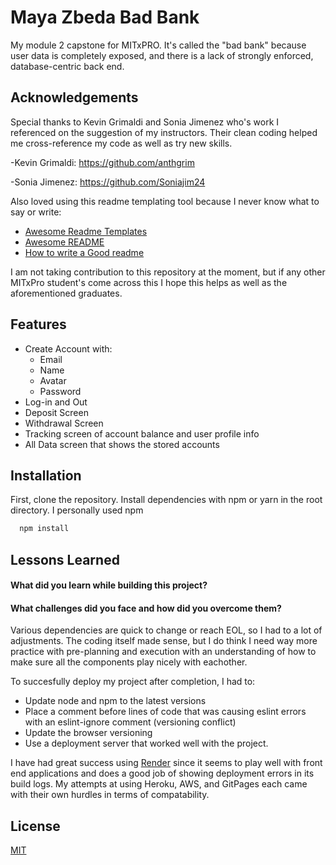 
# Maya Zbeda Bad Bank 

My module 2 capstone for MITxPRO. It's called the "bad bank" because user data is completely exposed, and there is a lack of strongly enforced, database-centric back end.


## Acknowledgements
Special thanks to Kevin Grimaldi and Sonia Jimenez who's work I referenced on the suggestion of my instructors. Their clean coding helped me cross-reference my code as well as try new skills.

-Kevin Grimaldi:
https://github.com/anthgrim

-Sonia Jimenez:
https://github.com/Soniajim24


Also loved using this readme templating tool because I never know what to say or write:

 - [Awesome Readme Templates](https://awesomeopensource.com/project/elangosundar/awesome-README-templates)
 - [Awesome README](https://github.com/matiassingers/awesome-readme)
 - [How to write a Good readme](https://bulldogjob.com/news/449-how-to-write-a-good-readme-for-your-github-project)


I am not taking contribution to this repository at the moment, but if any other MITxPro student's come across this I hope this helps as well as the aforementioned graduates.



## Features

- Create Account with:
    - Email
    - Name
    - Avatar 
    - Password
- Log-in and Out
- Deposit Screen
- Withdrawal Screen
- Tracking screen of account balance and user profile info
- All Data screen that shows the stored accounts



## Installation

First, clone the repository. Install dependencies with npm or yarn in the root directory. I personally used npm

```bash
  npm install
```


## Lessons Learned

#### What did you learn while building this project? 
#### What challenges did you face and how did you overcome them?

Various dependencies are quick to change or reach EOL, so I had to a lot of adjustments. The coding itself made sense, but I do think I need way more practice with pre-planning and execution with an understanding of how to make sure all the components play nicely with eachother.

To succesfully deploy my project after completion, I had to:

- Update node and npm to the latest versions
- Place a comment before lines of code that was causing eslint errors with an eslint-ignore comment (versioning conflict)
- Update the browser versioning
- Use a deployment server that worked well with the project. 

I have had great success using [Render](https://render.com/) since it seems to play well with front end applications and does a good job of showing deployment errors in its build logs. My attempts at using Heroku, AWS, and GitPages each came with their own hurdles in terms of compatability.
## License

[MIT](https://choosealicense.com/licenses/mit/)

